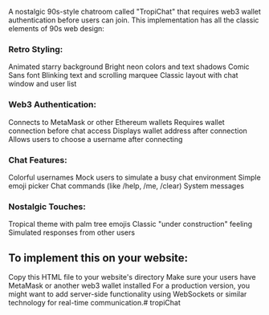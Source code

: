 A nostalgic 90s-style chatroom called "TropiChat" that requires web3 wallet authentication before users can join. This implementation has all the classic elements of 90s web design:

### Retro Styling:
Animated starry background
Bright neon colors and text shadows
Comic Sans font
Blinking text and scrolling marquee
Classic layout with chat window and user list


### Web3 Authentication:
Connects to MetaMask or other Ethereum wallets
Requires wallet connection before chat access
Displays wallet address after connection
Allows users to choose a username after connecting


### Chat Features:
Colorful usernames
Mock users to simulate a busy chat environment
Simple emoji picker
Chat commands (like /help, /me, /clear)
System messages


### Nostalgic Touches:
Tropical theme with palm tree emojis
Classic "under construction" feeling
Simulated responses from other users



## To implement this on your website:
Copy this HTML file to your website's directory
Make sure your users have MetaMask or another web3 wallet installed
For a production version, you might want to add server-side functionality using WebSockets or similar technology for real-time communication.# tropiChat

